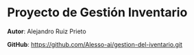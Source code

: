# Proyecto de Gestión Inventario 

**Autor**: Alejandro Ruiz Prieto

**GitHub**: https://github.com/Alesso-ai/gestion-del-iventario.git